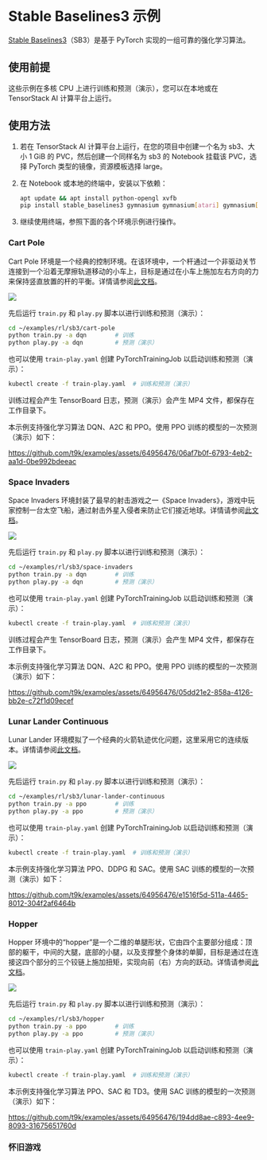 # Stable Baselines3 示例

[Stable Baselines3](https://github.com/DLR-RM/stable-baselines3)（SB3）是基于 PyTorch 实现的一组可靠的强化学习算法。

## 使用前提

这些示例在多核 CPU 上进行训练和预测（演示），您可以在本地或在 TensorStack AI 计算平台上运行。

## 使用方法

1. 若在 TensorStack AI 计算平台上运行，在您的项目中创建一个名为 sb3、大小 1 GiB 的 PVC，然后创建一个同样名为 sb3 的 Notebook 挂载该 PVC，选择 PyTorch 类型的镜像，资源模板选择 large。

1. 在 Notebook 或本地的终端中，安装以下依赖：

    ```bash
    apt update && apt install python-opengl xvfb
    pip install stable_baselines3 gymnasium gymnasium[atari] gymnasium[accept-rom-license] gymnasium[mujoco] gymnasium[mujoco_py] moviepy pygame stable-retro opencv-python
    ```

1. 继续使用终端，参照下面的各个环境示例进行操作。

### Cart Pole

Cart Pole 环境是一个经典的控制环境。在该环境中，一个杆通过一个非驱动关节连接到一个沿着无摩擦轨道移动的小车上，目标是通过在小车上施加左右方向的力来保持竖直放置的杆的平衡。详情请参阅[此文档](https://gymnasium.farama.org/environments/classic_control/cart_pole/)。

![](https://gymnasium.farama.org/_images/cart_pole.gif)

先后运行 `train.py` 和 `play.py` 脚本以进行训练和预测（演示）：

```bash
cd ~/examples/rl/sb3/cart-pole
python train.py -a dqn        # 训练
python play.py -a dqn         # 预测（演示）
```

也可以使用 `train-play.yaml` 创建 PyTorchTrainingJob 以启动训练和预测（演示）：

```bash
kubectl create -f train-play.yaml  # 训练和预测（演示）
```

训练过程会产生 TensorBoard 日志，预测（演示）会产生 MP4 文件，都保存在工作目录下。

本示例支持强化学习算法 DQN、A2C 和 PPO。使用 PPO 训练的模型的一次预测（演示）如下：

https://github.com/t9k/examples/assets/64956476/06af7b0f-6793-4eb2-aa1d-0be992bdeeac

### Space Invaders

Space Invaders 环境封装了最早的射击游戏之一《Space Invaders》，游戏中玩家控制一台太空飞船，通过射击外星入侵者来防止它们接近地球。详情请参阅[此文档](https://gymnasium.farama.org/environments/atari/space_invaders/)。

![](https://gymnasium.farama.org/_images/space_invaders.gif)

先后运行 `train.py` 和 `play.py` 脚本以进行训练和预测（演示）：

```bash
cd ~/examples/rl/sb3/space-invaders
python train.py -a dqn        # 训练
python play.py -a dqn         # 预测（演示）
```

也可以使用 `train-play.yaml` 创建 PyTorchTrainingJob 以启动训练和预测（演示）：

```bash
kubectl create -f train-play.yaml  # 训练和预测（演示）
```

训练过程会产生 TensorBoard 日志，预测（演示）会产生 MP4 文件，都保存在工作目录下。

本示例支持强化学习算法 DQN、A2C 和 PPO。使用 PPO 训练的模型的一次预测（演示）如下：

https://github.com/t9k/examples/assets/64956476/05dd21e2-858a-4126-bb2e-c72f1d09ecef

### Lunar Lander Continuous

Lunar Lander 环境模拟了一个经典的火箭轨迹优化问题，这里采用它的连续版本。详情请参阅[此文档](https://gymnasium.farama.org/environments/box2d/lunar_lander/)。

![](https://gymnasium.farama.org/_images/lunar_lander.gif)

先后运行 `train.py` 和 `play.py` 脚本以进行训练和预测（演示）：

```bash
cd ~/examples/rl/sb3/lunar-lander-continuous
python train.py -a ppo        # 训练
python play.py -a ppo         # 预测（演示）
```

也可以使用 `train-play.yaml` 创建 PyTorchTrainingJob 以启动训练和预测（演示）：

```bash
kubectl create -f train-play.yaml  # 训练和预测（演示）
```

本示例支持强化学习算法 PPO、DDPG 和 SAC。使用 SAC 训练的模型的一次预测（演示）如下：

https://github.com/t9k/examples/assets/64956476/e1516f5d-511a-4465-8012-304f2af6464b

### Hopper

Hopper 环境中的“hopper”是一个二维的单腿形状，它由四个主要部分组成：顶部的躯干，中间的大腿，底部的小腿，以及支撑整个身体的单脚，目标是通过在连接这四个部分的三个铰链上施加扭矩，实现向前（右）方向的跃动。详情请参阅[此文档](https://gymnasium.farama.org/environments/mujoco/hopper/)。

![](https://gymnasium.farama.org/environments/mujoco/hopper/)

先后运行 `train.py` 和 `play.py` 脚本以进行训练和预测（演示）：

```bash
cd ~/examples/rl/sb3/hopper
python train.py -a ppo        # 训练
python play.py -a ppo         # 预测（演示）
```

也可以使用 `train-play.yaml` 创建 PyTorchTrainingJob 以启动训练和预测（演示）：

```bash
kubectl create -f train-play.yaml  # 训练和预测（演示）
```

本示例支持强化学习算法 PPO、SAC 和 TD3。使用 SAC 训练的模型的一次预测（演示）如下：

https://github.com/t9k/examples/assets/64956476/194dd8ae-c893-4ee9-8093-31675651760d

### 怀旧游戏
